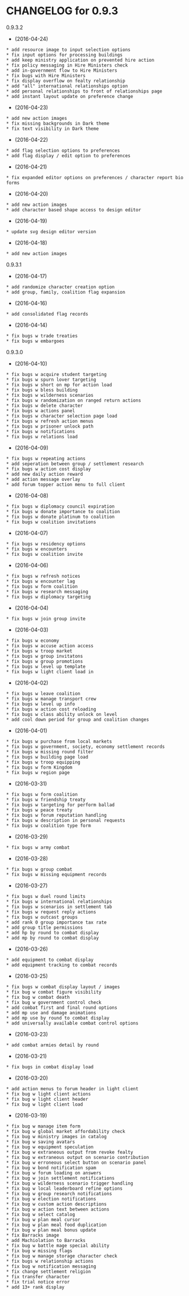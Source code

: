    CHANGELOG for 0.9.3
   ===================

   0.9.3.2

   * (2016-04-24)

    * add resource image to input selection options
    * fix input options for processing buildings
    * add keep ministry application on prevented hire action
    * fix policy messaging in Hire Ministers check
    * add in-government flow to Hire Ministers
    * fix bugs with Hire Ministers
    * fix display overflow on fealty relationship
    * add "all" international relationships option
    * add personal relationships to front of relationships page
    * add instant layout update on preference change

   * (2016-04-23)

    * add new action images
    * fix missing backgrounds in Dark theme
    * fix text visibility in Dark theme

   * (2016-04-22)

    * add flag selection options to preferences
    * add flag display / edit option to preferences

   * (2016-04-21)

    * fix expanded editor options on preferences / character report bio forms

   * (2016-04-20)

    * add new action images
    * add character based shape access to design editor

   * (2016-04-19)

    * update svg design editor version

   * (2016-04-18)

    * add new action images

   0.9.3.1

   * (2016-04-17)

    * add randomize character creation option
    * add group, family, coalition flag expansion

   * (2016-04-16)

    * add consolidated flag records

   * (2016-04-14)

    * fix bugs w trade treaties
    * fix bugs w embargoes

   0.9.3.0

   * (2016-04-10)

    * fix bugs w acquire student targeting
    * fix bugs w spurn lover targeting
    * fix bugs w short on mp for action load
    * fix bugs w bless building
    * fix bugs w wilderness scenarios
    * fix bugs w randomization on ranged return actions
    * fix bugs w delete character
    * fix bugs w actions panel
    * fix bugs w character selection page load
    * fix bugs w refresh action menus
    * fix bugs w prisoner unlock path
    * fix bugs w notifications
    * fix bugs w relations load

   * (2016-04-09)

    * fix bugs w repeating actions
    * add seperation between group / settlement research
    * fix bugs w action cost display
    * add new daily action reward
    * add action message overlay
    * add forum topper action menu to full client

   * (2016-04-08)

    * fix bugs w diplomacy council expiration
    * fix bugs w donate importance to coalition
    * fix bugs w donate platinum to coalition
    * fix bugs w coalition invitations

   * (2016-04-07)

    * fix bugs w residency options
    * fix bugs w encounters
    * fix bugs w coalition invite

   * (2016-04-06)

    * fix bugs w refresh notices
    * fix bugs w encounter lag
    * fix bugs w form coalition
    * fix bugs w research messaging
    * fix bugs w diplomacy targeting

   * (2016-04-04)

    * fix bugs w join group invite

   * (2016-04-03)

    * fix bugs w economy
    * fix bugs w accuse action access
    * fix bugs w troop market
    * fix bugs w group invitatons
    * fix bugs w group promotions
    * fix bugs w level up template
    * fix bugs w light client load in

   * (2016-04-02)

    * fix bugs w leave coalition
    * fix bugs w manage transport crew
    * fix bugs w level up info
    * fix bugs w action cost reloading
    * fix bugs w class ability unlock on level
    * add cool down period for group and coalition changes

   * (2016-04-01)

    * fix bugs w purchase from local markets
    * fix bugs w government, society, economy settlement records
    * fix bugs w missing round filter
    * fix bugs w building page load
    * fix bugs w troop equipping
    * fix bugs w form Kingdom
    * fix bugs w region page

   * (2016-03-31)

    * fix bugs w form coalition
    * fix bugs w friendship treaty
    * fix bugs w targeting for perform ballad
    * fix bugs w peace treaty
    * fix bugs w forum reputation handling
    * fix bugs w description in personal requests
    * fix bugs w coalition type form

   * (2016-03-29)

    * fix bugs w army combat

   * (2016-03-28)

    * fix bugs w group combat
    * fix bugs w missing equipment records

   * (2016-03-27)

    * fix bugs w duel round limits
    * fix bugs w international relationships
    * fix bugs w scenarios in settlement tab
    * fix bugs w request reply actions
    * fix bugs w outcast groups
    * add rank 0 group importance tax rate
    * add group title permissions
    * add hp by round to combat display
    * add mp by round to combat display

   * (2016-03-26)

    * add equipment to combat display
    * add equipment tracking to combat records

   * (2016-03-25)

    * fix bugs w combat display layout / images
    * fix bug w combat figure visibility
    * fix bug w combat death
    * fix bug w government control check
    * add combat first and final round options
    * add mp use and damage animations
    * add mp use by round to combat display
    * add universally available combat control options

   * (2016-03-23)

    * add combat armies detail by round

   * (2016-03-21)

    * fix bugs in combat display load

   * (2016-03-20)

    * add action menus to forum header in light client
    * fix bug w light client actions
    * fix bug w light client header
    * fix bug w light client load

   * (2016-03-19)

    * fix bug w manage item form
    * fix bug w global market affordability check
    * fix bug w ministry images in catalog
    * fix bug w saving avatars
    * fix bug w equipment speculation
    * fix bug w extraneous output from revoke fealty
    * fix bug w extraneous output on scenario contribution
    * fix bug w erroneous select button on scenario panel
    * fix bug w bond notification spam
    * fix bug w forum loading on answers
    * fix bug w join settlement notifications
    * fix bug w wilderness scenario trigger handling
    * fix bug w local leaderboard refine options
    * fix bug w group research notifications
    * fix bug w election notifications
    * fix bug w custom action descriptions
    * fix bug w action text between actions
    * fix bug w select catalog
    * fix bug w plan meal cursor
    * fix bug w plan meal food duplication
    * fix bug w plan meal bonus update
    * fix Barracks image
    * add Machiolation to Barracks
    * fix bug w battle mage special ability
    * fix bug w missing flags
    * fix bug w manage storage character check
    * fix bugs w relationship actions
    * fix bug w notification messaging
    * fix change settlement religion
    * fix transfer character
    * fix trial notice error
    * add 13+ rank display

